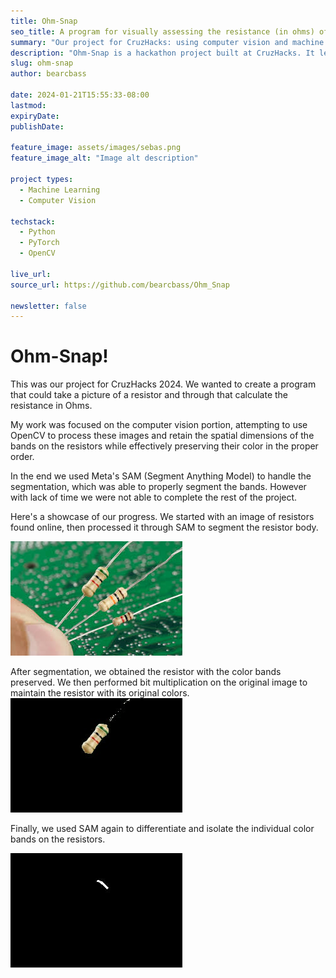 ```yaml
---
title: Ohm-Snap
seo_title: A program for visually assessing the resistance (in ohms) of a resistor.
summary: "Our project for CruzHacks: using computer vision and machine learning to estimate the resistance of a resistor from just a phone picture."
description: "Ohm-Snap is a hackathon project built at CruzHacks. It leverages computer vision and machine learning to classify and estimate resistor resistance values directly from images, making electronics testing more accessible and convenient."
slug: ohm-snap
author: bearcbass

date: 2024-01-21T15:55:33-08:00
lastmod: 
expiryDate: 
publishDate: 

feature_image: assets/images/sebas.png
feature_image_alt: "Image alt description"

project types:
  - Machine Learning
  - Computer Vision

techstack:
  - Python
  - PyTorch
  - OpenCV

live_url: 
source_url: https://github.com/bearcbass/Ohm_Snap

newsletter: false
---
```


# Ohm-Snap!

This was our project for CruzHacks 2024. We wanted to create a program that could take a picture of a resistor and through that calculate the resistance in Ohms. 

My work was focused on the computer vision portion, attempting to use OpenCV to process these images and retain the spatial dimensions of the bands on the resistors while effectively preserving their color in the proper order. 

In the end we used Meta's SAM (Segment Anything Model) to handle the segmentation, which was able to properly segment the bands. However with lack of time we were not able to complete the rest of the project.

Here's a showcase of our progress. We started with an image of resistors found online, then processed it through SAM to segment the resistor body.

![Original Image](threethreebands.jpeg)

After segmentation, we obtained the resistor with the color bands preserved. We then performed bit multiplication on the original image to maintain the resistor with its original colors. 
![Result Image](result_image.jpg)

Finally, we used SAM again to differentiate and isolate the individual color bands on the resistors. 

![Additional Image](asdf.png.jpeg)

